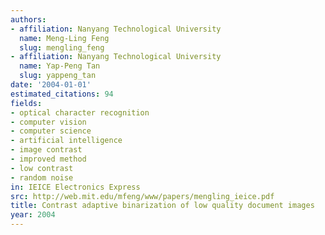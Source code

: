 ```yaml
---
authors:
- affiliation: Nanyang Technological University
  name: Meng-Ling Feng
  slug: mengling_feng
- affiliation: Nanyang Technological University
  name: Yap-Peng Tan
  slug: yappeng_tan
date: '2004-01-01'
estimated_citations: 94
fields:
- optical character recognition
- computer vision
- computer science
- artificial intelligence
- image contrast
- improved method
- low contrast
- random noise
in: IEICE Electronics Express
src: http://web.mit.edu/mfeng/www/papers/mengling_ieice.pdf
title: Contrast adaptive binarization of low quality document images
year: 2004
---
```

